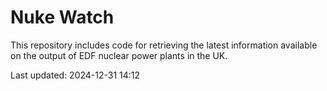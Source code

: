 # Nuke Watch

This repository includes code for retrieving the latest information available on the output of EDF nuclear power plants in the UK.

Last updated: 2024-12-31 14:12